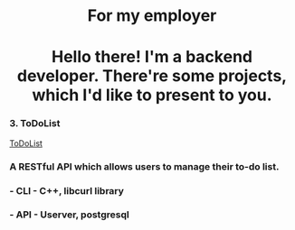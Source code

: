 <h1 align="center">For my employer</h1>
<h1 align="center">Hello there! I'm a backend developer. There're some projects, which I'd like to present to you.</h1>

<h3>3. ToDoList</h3>
<a href="https://github.com/ArhanCrane/To_do_List">ToDoList</a>
<h3>A RESTful API which allows users to manage their to-do list.</h3>
<h3>- CLI - C++, libcurl library</h3>
<h3>- API - Userver, postgresql</h3>

